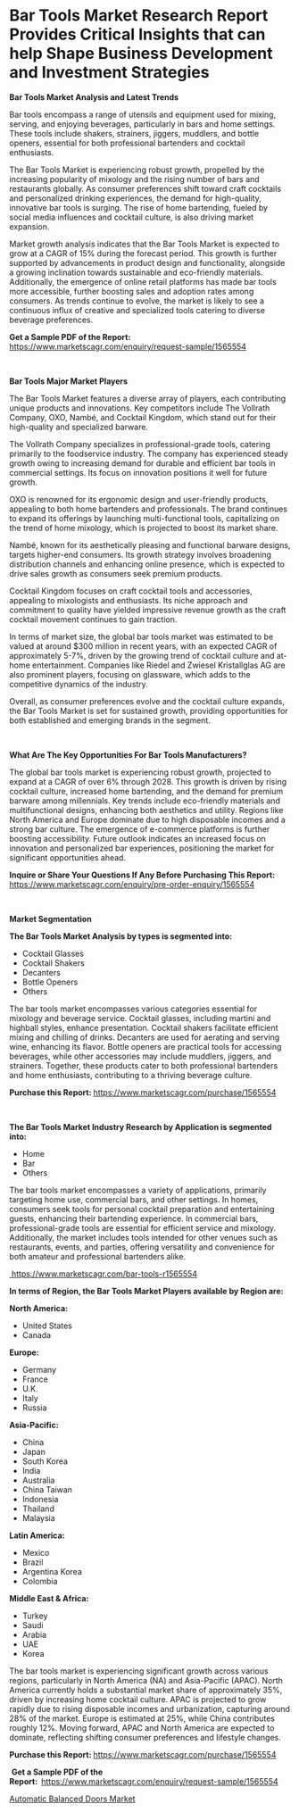 <p><h1>Bar Tools Market Research Report Provides Critical Insights that can help Shape Business Development and Investment Strategies</h1></p><p><strong>Bar Tools Market Analysis and Latest Trends</strong></p>
<p><p>Bar tools encompass a range of utensils and equipment used for mixing, serving, and enjoying beverages, particularly in bars and home settings. These tools include shakers, strainers, jiggers, muddlers, and bottle openers, essential for both professional bartenders and cocktail enthusiasts.</p><p>The Bar Tools Market is experiencing robust growth, propelled by the increasing popularity of mixology and the rising number of bars and restaurants globally. As consumer preferences shift toward craft cocktails and personalized drinking experiences, the demand for high-quality, innovative bar tools is surging. The rise of home bartending, fueled by social media influences and cocktail culture, is also driving market expansion.</p><p>Market growth analysis indicates that the Bar Tools Market is expected to grow at a CAGR of 15% during the forecast period. This growth is further supported by advancements in product design and functionality, alongside a growing inclination towards sustainable and eco-friendly materials. Additionally, the emergence of online retail platforms has made bar tools more accessible, further boosting sales and adoption rates among consumers. As trends continue to evolve, the market is likely to see a continuous influx of creative and specialized tools catering to diverse beverage preferences.</p></p>
<p><strong>Get a Sample PDF of the Report:&nbsp;</strong> <a href="https://www.marketscagr.com/enquiry/request-sample/1565554?utm_campaign=2115&utm_medium=2&utm_source=Github&utm_content=ia&utm_term=05022025&utm_id=bar-tools">https://www.marketscagr.com/enquiry/request-sample/1565554</a></p>
<p>&nbsp;</p>
<p><strong>Bar Tools Major Market Players</strong></p>
<p><p>The Bar Tools Market features a diverse array of players, each contributing unique products and innovations. Key competitors include The Vollrath Company, OXO, Nambé, and Cocktail Kingdom, which stand out for their high-quality and specialized barware.</p><p>The Vollrath Company specializes in professional-grade tools, catering primarily to the foodservice industry. The company has experienced steady growth owing to increasing demand for durable and efficient bar tools in commercial settings. Its focus on innovation positions it well for future growth.</p><p>OXO is renowned for its ergonomic design and user-friendly products, appealing to both home bartenders and professionals. The brand continues to expand its offerings by launching multi-functional tools, capitalizing on the trend of home mixology, which is projected to boost its market share.</p><p>Nambé, known for its aesthetically pleasing and functional barware designs, targets higher-end consumers. Its growth strategy involves broadening distribution channels and enhancing online presence, which is expected to drive sales growth as consumers seek premium products.</p><p>Cocktail Kingdom focuses on craft cocktail tools and accessories, appealing to mixologists and enthusiasts. Its niche approach and commitment to quality have yielded impressive revenue growth as the craft cocktail movement continues to gain traction.</p><p>In terms of market size, the global bar tools market was estimated to be valued at around $300 million in recent years, with an expected CAGR of approximately 5-7%, driven by the growing trend of cocktail culture and at-home entertainment. Companies like Riedel and Zwiesel Kristallglas AG are also prominent players, focusing on glassware, which adds to the competitive dynamics of the industry.</p><p>Overall, as consumer preferences evolve and the cocktail culture expands, the Bar Tools Market is set for sustained growth, providing opportunities for both established and emerging brands in the segment.</p></p>
<p>&nbsp;</p>
<p><strong>What Are The Key Opportunities For Bar Tools Manufacturers?</strong></p>
<p><p>The global bar tools market is experiencing robust growth, projected to expand at a CAGR of over 6% through 2028. This growth is driven by rising cocktail culture, increased home bartending, and the demand for premium barware among millennials. Key trends include eco-friendly materials and multifunctional designs, enhancing both aesthetics and utility. Regions like North America and Europe dominate due to high disposable incomes and a strong bar culture. The emergence of e-commerce platforms is further boosting accessibility. Future outlook indicates an increased focus on innovation and personalized bar experiences, positioning the market for significant opportunities ahead.</p></p>
<p><strong>Inquire or Share Your Questions If Any Before Purchasing This Report:</strong> <a href="https://www.marketscagr.com/enquiry/pre-order-enquiry/1565554?utm_campaign=2115&utm_medium=2&utm_source=Github&utm_content=ia&utm_term=05022025&utm_id=bar-tools">https://www.marketscagr.com/enquiry/pre-order-enquiry/1565554</a></p>
<p>&nbsp;</p>
<p><strong>Market Segmentation</strong></p>
<p><strong>The Bar Tools Market Analysis by types is segmented into:</strong></p>
<p><ul><li>Cocktail Glasses</li><li>Cocktail Shakers</li><li>Decanters</li><li>Bottle Openers</li><li>Others</li></ul></p>
<p><p>The bar tools market encompasses various categories essential for mixology and beverage service. Cocktail glasses, including martini and highball styles, enhance presentation. Cocktail shakers facilitate efficient mixing and chilling of drinks. Decanters are used for aerating and serving wine, enhancing its flavor. Bottle openers are practical tools for accessing beverages, while other accessories may include muddlers, jiggers, and strainers. Together, these products cater to both professional bartenders and home enthusiasts, contributing to a thriving beverage culture.</p></p>
<p><strong>Purchase this Report:&nbsp;</strong><a href="https://www.marketscagr.com/purchase/1565554?utm_campaign=2115&utm_medium=2&utm_source=Github&utm_content=ia&utm_term=05022025&utm_id=bar-tools">https://www.marketscagr.com/purchase/1565554</a></p>
<p>&nbsp;</p>
<p><strong>The Bar Tools Market Industry Research by Application is segmented into:</strong></p>
<p><ul><li>Home</li><li>Bar</li><li>Others</li></ul></p>
<p><p>The bar tools market encompasses a variety of applications, primarily targeting home use, commercial bars, and other settings. In homes, consumers seek tools for personal cocktail preparation and entertaining guests, enhancing their bartending experience. In commercial bars, professional-grade tools are essential for efficient service and mixology. Additionally, the market includes tools intended for other venues such as restaurants, events, and parties, offering versatility and convenience for both amateur and professional bartenders alike.</p></p>
<p><a href="https://www.marketscagr.com/bar-tools-r1565554?utm_campaign=2115&utm_medium=2&utm_source=Github&utm_content=ia&utm_term=05022025&utm_id=bar-tools">&nbsp;https://www.marketscagr.com/bar-tools-r1565554</a></p>
<p><strong>In terms of Region, the Bar Tools Market Players available by Region are:</strong></p>
<p>
    <p> <strong> North America: </strong>
        <ul>
            <li>United States</li>
            <li>Canada</li>
        </ul>
        </p> 
    <p> <strong> Europe: </strong>
        <ul>
            <li>Germany</li>
            <li>France</li>
            <li>U.K.</li>
            <li>Italy</li>
            <li>Russia</li>
        </ul>
        </p> 
    <p> <strong> Asia-Pacific: </strong>
        <ul>
            <li>China</li>
            <li>Japan</li>
            <li>South Korea</li>
            <li>India</li>
            <li>Australia</li>
            <li>China Taiwan</li>
            <li>Indonesia</li>
            <li>Thailand</li>
            <li>Malaysia</li>
        </ul>
        </p> 
    <p> <strong> Latin America: </strong>
        <ul>
            <li>Mexico</li>
            <li>Brazil</li>
            <li>Argentina Korea</li>
            <li>Colombia</li>
        </ul>
        </p> 
    <p> <strong> Middle East & Africa: </strong>
        <ul>
            <li>Turkey</li>
            <li>Saudi</li>
            <li>Arabia</li>
            <li>UAE</li>
            <li>Korea</li>
        </ul>
    </p>
    </p>
<p><p>The bar tools market is experiencing significant growth across various regions, particularly in North America (NA) and Asia-Pacific (APAC). North America currently holds a substantial market share of approximately 35%, driven by increasing home cocktail culture. APAC is projected to grow rapidly due to rising disposable incomes and urbanization, capturing around 28% of the market. Europe is estimated at 25%, while China contributes roughly 12%. Moving forward, APAC and North America are expected to dominate, reflecting shifting consumer preferences and lifestyle changes.</p></p>
<p><strong>Purchase this Report: </strong><a href="https://www.marketscagr.com/purchase/1565554?utm_campaign=2115&utm_medium=2&utm_source=Github&utm_content=ia&utm_term=05022025&utm_id=bar-tools">https://www.marketscagr.com/purchase/1565554</a></p>
<p>&nbsp;<strong>Get a Sample PDF of the Report:&nbsp;&nbsp;</strong><a href="https://www.marketscagr.com/enquiry/request-sample/1565554?utm_campaign=2115&utm_medium=2&utm_source=Github&utm_content=ia&utm_term=05022025&utm_id=bar-tools">https://www.marketscagr.com/enquiry/request-sample/1565554</a></p>
<p><strong></strong></p>
<p><p><a href="https://github.com/joannesouthgate/Market-Research-Report-List-5/blob/main/automatic-balanced-doors-market.md?utm_campaign=2115&utm_medium=2&utm_source=Github&utm_content=ia&utm_term=05022025&utm_id=bar-tools">Automatic Balanced Doors Market</a></p></p>